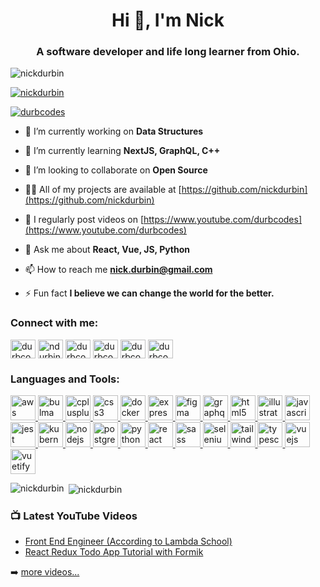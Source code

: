 <h1 align="center">Hi 👋, I'm Nick</h1>
<h3 align="center">A software developer and life long learner from Ohio.</h3>

<p align="left"> <img src="https://komarev.com/ghpvc/?username=nickdurbin&label=Profile%20views&color=0e75b6&style=flat" alt="nickdurbin" /> </p>

<p align="left"> <a href="https://github.com/ryo-ma/github-profile-trophy"><img src="https://github-profile-trophy.vercel.app/?username=nickdurbin" alt="nickdurbin" /></a> </p>

<p align="left"> <a href="https://twitter.com/durbcodes" target="blank"><img src="https://img.shields.io/twitter/follow/durbcodes?logo=twitter&style=for-the-badge" alt="durbcodes" /></a> </p>

- 🔭 I’m currently working on **Data Structures**

- 🌱 I’m currently learning **NextJS, GraphQL, C++**

- 👯 I’m looking to collaborate on **Open Source**

- 👨‍💻 All of my projects are available at [https://github.com/nickdurbin](https://github.com/nickdurbin)

- 📝 I regularly post videos on [https://www.youtube.com/durbcodes](https://www.youtube.com/durbcodes)

- 💬 Ask me about **React, Vue, JS, Python**

- 📫 How to reach me **nick.durbin@gmail.com**

- ⚡ Fun fact **I believe we can change the world for the better.**

<p align="left">
<h3 align="left">Connect with me:</h3>
<a href="https://twitter.com/durbcodes" target="blank"><img align="center" src="https://cdn.jsdelivr.net/npm/simple-icons@3.0.1/icons/twitter.svg" alt="durbcodes" height="30" width="40" /></a>
<a href="https://linkedin.com/in/ndurbin" target="blank"><img align="center" src="https://cdn.jsdelivr.net/npm/simple-icons@3.0.1/icons/linkedin.svg" alt="ndurbin" height="30" width="40" /></a>
<a href="https://instagram.com/durbcodes" target="blank"><img align="center" src="https://cdn.jsdelivr.net/npm/simple-icons@3.0.1/icons/instagram.svg" alt="durbcodes" height="30" width="40" /></a>
<a href="https://www.youtube.com/c/durbcodes" target="blank"><img align="center" src="https://cdn.jsdelivr.net/npm/simple-icons@3.0.1/icons/youtube.svg" alt="durbcodes" height="30" width="40" /></a>
<a href="https://www.hackerrank.com/durbcodes" target="blank"><img align="center" src="https://cdn.jsdelivr.net/npm/simple-icons@3.0.1/icons/hackerrank.svg" alt="durbcodes" height="30" width="40" /></a>
<a href="https://www.leetcode.com/durbcodes" target="blank"><img align="center" src="https://cdn.jsdelivr.net/npm/simple-icons@3.0.1/icons/leetcode.svg" alt="durbcodes" height="30" width="40" /></a>
</p>

<h3 align="left">Languages and Tools:</h3>
<p align="left"> <a href="https://aws.amazon.com" target="_blank"> <img src="https://devicons.github.io/devicon/devicon.git/icons/amazonwebservices/amazonwebservices-original-wordmark.svg" alt="aws" width="40" height="40"/> </a> <a href="https://bulma.io/" target="_blank"> <img src="https://raw.githubusercontent.com/gilbarbara/logos/804dc257b59e144eaca5bc6ffd16949752c6f789/logos/bulma.svg" alt="bulma" width="40" height="40"/> </a> <a href="https://www.w3schools.com/cpp/" target="_blank"> <img src="https://devicons.github.io/devicon/devicon.git/icons/cplusplus/cplusplus-original.svg" alt="cplusplus" width="40" height="40"/> </a> <a href="https://www.w3schools.com/css/" target="_blank"> <img src="https://devicons.github.io/devicon/devicon.git/icons/css3/css3-original-wordmark.svg" alt="css3" width="40" height="40"/> </a> <a href="https://www.docker.com/" target="_blank"> <img src="https://devicons.github.io/devicon/devicon.git/icons/docker/docker-original-wordmark.svg" alt="docker" width="40" height="40"/> </a> <a href="https://expressjs.com" target="_blank"> <img src="https://devicons.github.io/devicon/devicon.git/icons/express/express-original-wordmark.svg" alt="express" width="40" height="40"/> </a> <a href="https://www.figma.com/" target="_blank"> <img src="https://www.vectorlogo.zone/logos/figma/figma-icon.svg" alt="figma" width="40" height="40"/> </a> <a href="https://graphql.org" target="_blank"> <img src="https://www.vectorlogo.zone/logos/graphql/graphql-icon.svg" alt="graphql" width="40" height="40"/> </a> <a href="https://www.w3.org/html/" target="_blank"> <img src="https://devicons.github.io/devicon/devicon.git/icons/html5/html5-original-wordmark.svg" alt="html5" width="40" height="40"/> </a> <a href="https://www.adobe.com/in/products/illustrator.html" target="_blank"> <img src="https://www.vectorlogo.zone/logos/adobe_illustrator/adobe_illustrator-icon.svg" alt="illustrator" width="40" height="40"/> </a> <a href="https://developer.mozilla.org/en-US/docs/Web/JavaScript" target="_blank"> <img src="https://devicons.github.io/devicon/devicon.git/icons/javascript/javascript-original.svg" alt="javascript" width="40" height="40"/> </a> <a href="https://jestjs.io" target="_blank"> <img src="https://www.vectorlogo.zone/logos/jestjsio/jestjsio-icon.svg" alt="jest" width="40" height="40"/> </a> <a href="https://kubernetes.io" target="_blank"> <img src="https://www.vectorlogo.zone/logos/kubernetes/kubernetes-icon.svg" alt="kubernetes" width="40" height="40"/> </a> <a href="https://nodejs.org" target="_blank"> <img src="https://devicons.github.io/devicon/devicon.git/icons/nodejs/nodejs-original-wordmark.svg" alt="nodejs" width="40" height="40"/> </a> <a href="https://www.postgresql.org" target="_blank"> <img src="https://devicons.github.io/devicon/devicon.git/icons/postgresql/postgresql-original-wordmark.svg" alt="postgresql" width="40" height="40"/> </a> <a href="https://www.python.org" target="_blank"> <img src="https://devicons.github.io/devicon/devicon.git/icons/python/python-original.svg" alt="python" width="40" height="40"/> </a> <a href="https://reactjs.org/" target="_blank"> <img src="https://devicons.github.io/devicon/devicon.git/icons/react/react-original-wordmark.svg" alt="react" width="40" height="40"/> </a> <a href="https://sass-lang.com" target="_blank"> <img src="https://devicons.github.io/devicon/devicon.git/icons/sass/sass-original.svg" alt="sass" width="40" height="40"/> </a> <a href="https://www.selenium.dev" target="_blank"> <img src="https://raw.githubusercontent.com/detain/svg-logos/780f25886640cef088af994181646db2f6b1a3f8/svg/selenium-logo.svg" alt="selenium" width="40" height="40"/> </a> <a href="https://tailwindcss.com/" target="_blank"> <img src="https://www.vectorlogo.zone/logos/tailwindcss/tailwindcss-icon.svg" alt="tailwind" width="40" height="40"/> </a> <a href="https://www.typescriptlang.org/" target="_blank"> <img src="https://devicons.github.io/devicon/devicon.git/icons/typescript/typescript-original.svg" alt="typescript" width="40" height="40"/> </a> <a href="https://vuejs.org/" target="_blank"> <img src="https://devicons.github.io/devicon/devicon.git/icons/vuejs/vuejs-original-wordmark.svg" alt="vuejs" width="40" height="40"/> </a> <a href="https://vuetifyjs.com/en/" target="_blank"> <img src="https://bestofjs.org/logos/vuetify.svg" alt="vuetify" width="40" height="40"/> </a> </p>

<p><img align="left" src="https://github-readme-stats.vercel.app/api/top-langs/?username=nickdurbin&layout=compact" alt="nickdurbin" /></p>

<p>&nbsp;<img align="center" src="https://github-readme-stats.vercel.app/api?username=nickdurbin&show_icons=true&theme=radical" alt="nickdurbin" /></p>


### 📺 Latest YouTube Videos

<!-- YOUTUBE:START -->
- [Front End Engineer (According to Lambda School)](https://youtu.be/0DZdrGf0vCU)
- [React Redux Todo App Tutorial with Formik](https://youtu.be/XlKLESYlBlg)
<!-- YOUTUBE:END -->

➡️ [more videos...](https://youtube.com/durbcodes)

